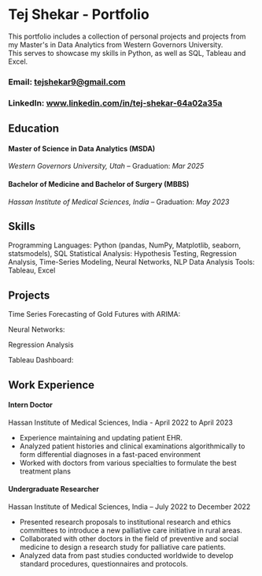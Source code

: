 # Tej Shekar - Portfolio
This portfolio includes a collection of personal projects and projects from my Master's in Data Analytics from Western Governors University.  
This serves to showcase my skills in Python, as well as SQL, Tableau and Excel. 

### Email: tejshekar9@gmail.com

### LinkedIn: www.linkedin.com/in/tej-shekar-64a02a35a 

## Education

#### Master of Science in Data Analytics (MSDA)
*Western Governors University, Utah* – Graduation: *Mar 2025*

#### Bachelor of Medicine and Bachelor of Surgery (MBBS) 	
*Hassan Institute of Medical Sciences, India* – Graduation: *May 2023*

## Skills

Programming Languages: Python (pandas, NumPy, Matplotlib, seaborn, statsmodels), SQL 
Statistical Analysis: Hypothesis Testing, Regression Analysis, Time-Series Modeling, Neural Networks, NLP
Data Analysis Tools: Tableau, Excel

## Projects

Time Series Forecasting of Gold Futures with ARIMA: 

Neural Networks:

Regression Analysis

Tableau Dashboard: 

## Work Experience

#### Intern Doctor 
Hassan Institute of Medical Sciences, India - April 2022 to April 2023
-	Experience maintaining and updating patient EHR. 
-	Analyzed patient histories and clinical examinations algorithmically to form differential diagnoses in a fast-paced environment 
-	Worked with doctors from various specialties to formulate the best treatment plans 

#### Undergraduate Researcher 
Hassan Institute of Medical Sciences, India – July 2022 to December 2022
-	Presented research proposals to institutional research and ethics committees to introduce a new palliative care initiative in rural areas. 
-	Collaborated with other doctors in the field of preventive and social medicine to design a research study for palliative care patients. 
-	Analyzed data from past studies conducted worldwide to develop standard procedures, questionnaires and protocols.








